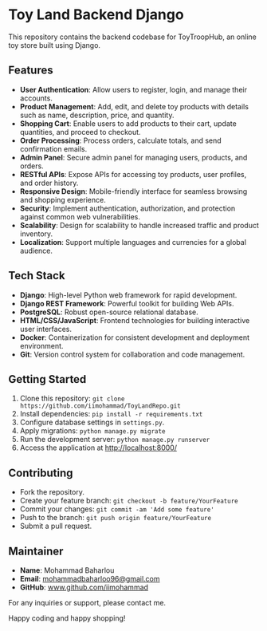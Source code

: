 # Toy Land Backend Django

This repository contains the backend codebase for ToyTroopHub, an online toy store built using Django.

## Features
- **User Authentication**: Allow users to register, login, and manage their accounts.
- **Product Management**: Add, edit, and delete toy products with details such as name, description, price, and quantity.
- **Shopping Cart**: Enable users to add products to their cart, update quantities, and proceed to checkout.
- **Order Processing**: Process orders, calculate totals, and send confirmation emails.
- **Admin Panel**: Secure admin panel for managing users, products, and orders.
- **RESTful APIs**: Expose APIs for accessing toy products, user profiles, and order history.
- **Responsive Design**: Mobile-friendly interface for seamless browsing and shopping experience.
- **Security**: Implement authentication, authorization, and protection against common web vulnerabilities.
- **Scalability**: Design for scalability to handle increased traffic and product inventory.
- **Localization**: Support multiple languages and currencies for a global audience.

## Tech Stack
- **Django**: High-level Python web framework for rapid development.
- **Django REST Framework**: Powerful toolkit for building Web APIs.
- **PostgreSQL**: Robust open-source relational database.
- **HTML/CSS/JavaScript**: Frontend technologies for building interactive user interfaces.
- **Docker**: Containerization for consistent development and deployment environment.
- **Git**: Version control system for collaboration and code management.

## Getting Started
1. Clone this repository: `git clone https://github.com/iimohammad/ToyLandRepo.git`
2. Install dependencies: `pip install -r requirements.txt`
3. Configure database settings in `settings.py`.
4. Apply migrations: `python manage.py migrate`
5. Run the development server: `python manage.py runserver`
6. Access the application at [http://localhost:8000/](http://localhost:8000/)

## Contributing
- Fork the repository.
- Create your feature branch: `git checkout -b feature/YourFeature`
- Commit your changes: `git commit -am 'Add some feature'`
- Push to the branch: `git push origin feature/YourFeature`
- Submit a pull request.

## Maintainer
- **Name**: Mohammad Baharlou
- **Email**: mohammadbaharloo96@gmail.com
- **GitHub**: www.github.com/iimohammad

For any inquiries or support, please contact me.

Happy coding and happy shopping!
